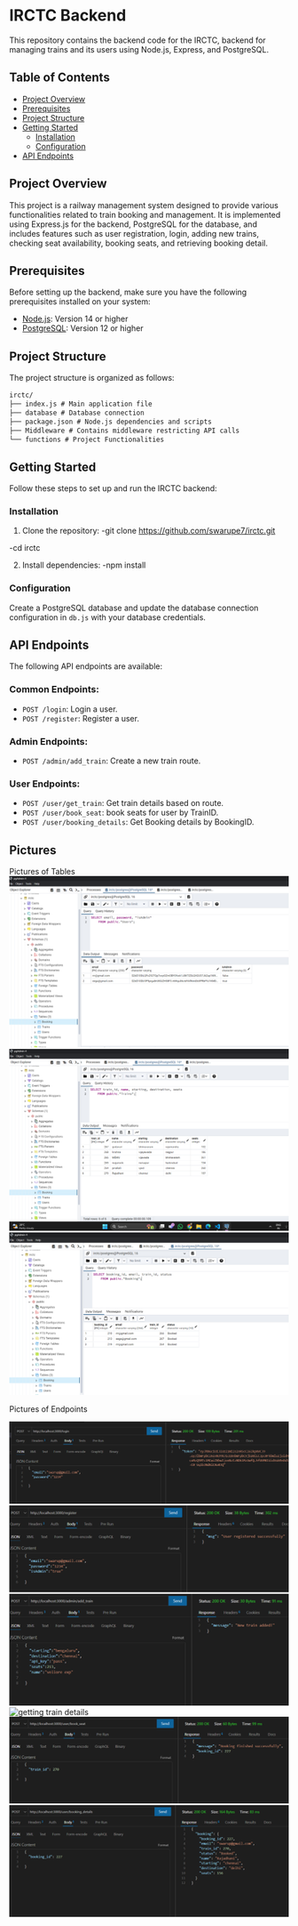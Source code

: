 # IRCTC Backend
This repository contains the backend code for the IRCTC, backend for managing trains and its users using Node.js, Express, and PostgreSQL.

## Table of Contents
- [Project Overview](#project-overview)
- [Prerequisites](#prerequisites)
- [Project Structure](#project-structure)
- [Getting Started](#getting-started)
  - [Installation](#installation)
  - [Configuration](#configuration)
- [API Endpoints](#api-endpoints)


## Project Overview
This project is a railway management system designed to provide various functionalities related to train booking and management. It is implemented using Express.js for the backend, PostgreSQL for the database, and includes features such as user registration, login, adding new trains, checking seat availability, booking seats, and retrieving booking detail.

## Prerequisites
Before setting up the backend, make sure you have the following prerequisites installed on your system:
- [Node.js](https://nodejs.org/): Version 14 or higher
- [PostgreSQL](https://www.postgresql.org/): Version 12 or higher

## Project Structure
The project structure is organized as follows:
```
irctc/
├── index.js # Main application file
├── database # Database connection 
├── package.json # Node.js dependencies and scripts
├── Middleware # Contains middleware restricting API calls
└── functions # Project Functionalities

```


## Getting Started
Follow these steps to set up and run the IRCTC backend:

### Installation
1. Clone the repository:
-git clone https://github.com/swarupe7/irctc.git

-cd irctc

2. Install dependencies:
-npm install

### Configuration
Create a PostgreSQL database and update the database connection configuration in `db.js` with your database credentials.


## API Endpoints
The following API endpoints are available:

### Common Endpoints:
- `POST /login`: Login a user.
- `POST /register`: Register a user.

### Admin Endpoints:
- `POST /admin/add_train`: Create a new train route.

### User Endpoints:
- `POST /user/get_train`: Get train details based on route.
- `POST /user/book_seat`: book seats for user by TrainID.
- `POST /user/booking_details`: Get Booking details by BookingID.

## Pictures
Pictures of Tables
![Users](./pictures/users.png)
![Trains](./pictures/trains.png)
![Booking](./pictures/ticket_booking.png)

Pictures of Endpoints

![Login](./pictures/T_login.png)
![Register](./pictures/T_register.png)
![adding Train](./pictures/T_adding_train.png)
![getting train details](./pictures/T_getting_train_details.png)
![Booking seat](./pictures/T_booking_seat.png)
![Getting Booking details](./pictures/T_booking_details.png)

